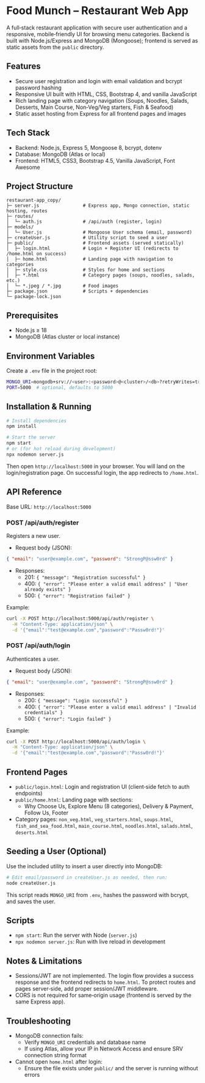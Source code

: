# Food Munch – Restaurant Web App

A full‑stack restaurant application with secure user authentication and a responsive, mobile‑friendly UI for browsing menu categories. Backend is built with Node.js/Express and MongoDB (Mongoose); frontend is served as static assets from the `public` directory.

## Features
- Secure user registration and login with email validation and bcrypt password hashing
- Responsive UI built with HTML, CSS, Bootstrap 4, and vanilla JavaScript
- Rich landing page with category navigation (Soups, Noodles, Salads, Desserts, Main Course, Non‑Veg/Veg starters, Fish & Seafood)
- Static asset hosting from Express for all frontend pages and images

## Tech Stack
- Backend: Node.js, Express 5, Mongoose 8, bcrypt, dotenv
- Database: MongoDB (Atlas or local)
- Frontend: HTML5, CSS3, Bootstrap 4.5, Vanilla JavaScript, Font Awesome

## Project Structure
```text
restaurant-app_copy/
├─ server.js                # Express app, Mongo connection, static hosting, routes
├─ routes/
│  └─ auth.js               # /api/auth (register, login)
├─ models/
│  └─ User.js               # Mongoose User schema (email, password)
├─ createUser.js            # Utility script to seed a user
├─ public/                  # Frontend assets (served statically)
│  ├─ login.html            # Login + Register UI (redirects to /home.html on success)
│  ├─ home.html             # Landing page with navigation to categories
│  ├─ style.css             # Styles for home and sections
│  ├─ *.html                # Category pages (soups, noodles, salads, etc.)
│  └─ *.jpeg / *.jpg        # Food images
├─ package.json             # Scripts + dependencies
└─ package-lock.json
```

## Prerequisites
- Node.js ≥ 18
- MongoDB (Atlas cluster or local instance)

## Environment Variables
Create a `.env` file in the project root:
```bash
MONGO_URI=mongodb+srv://<user>:<password>@<cluster>/<db>?retryWrites=true&w=majority
PORT=5000  # optional, defaults to 5000
```

## Installation & Running
```bash
# Install dependencies
npm install

# Start the server
npm start
# or (for hot reload during development)
npx nodemon server.js
```
Then open `http://localhost:5000` in your browser. You will land on the login/registration page. On successful login, the app redirects to `/home.html`.

## API Reference
Base URL: `http://localhost:5000`

### POST /api/auth/register
Registers a new user.
- Request body (JSON):
```json
{ "email": "user@example.com", "password": "StrongP@ssw0rd" }
```
- Responses:
  - 201: `{ "message": "Registration successful" }`
  - 400: `{ "error": "Please enter a valid email address" | "User already exists" }`
  - 500: `{ "error": "Registration failed" }`

Example:
```bash
curl -X POST http://localhost:5000/api/auth/register \
  -H "Content-Type: application/json" \
  -d '{"email":"test@example.com","password":"Passw0rd!"}'
```

### POST /api/auth/login
Authenticates a user.
- Request body (JSON):
```json
{ "email": "user@example.com", "password": "StrongP@ssw0rd" }
```
- Responses:
  - 200: `{ "message": "Login successful" }`
  - 400: `{ "error": "Please enter a valid email address" | "Invalid credentials" }`
  - 500: `{ "error": "Login failed" }`

Example:
```bash
curl -X POST http://localhost:5000/api/auth/login \
  -H "Content-Type: application/json" \
  -d '{"email":"test@example.com","password":"Passw0rd!"}'
```

## Frontend Pages
- `public/login.html`: Login and registration UI (client‑side fetch to auth endpoints)
- `public/home.html`: Landing page with sections:
  - Why Choose Us, Explore Menu (8 categories), Delivery & Payment, Follow Us, Footer
- Category pages: `non_veg.html`, `veg_starters.html`, `soups.html`, `fish_and_sea_food.html`, `main_course.html`, `noodles.html`, `salads.html`, `deserts.html`

## Seeding a User (Optional)
Use the included utility to insert a user directly into MongoDB:
```bash
# Edit email/password in createUser.js as needed, then run:
node createUser.js
```
This script reads `MONGO_URI` from `.env`, hashes the password with bcrypt, and saves the user.

## Scripts
- `npm start`: Run the server with Node (`server.js`)
- `npx nodemon server.js`: Run with live reload in development

## Notes & Limitations
- Sessions/JWT are not implemented. The login flow provides a success response and the frontend redirects to `home.html`. To protect routes and pages server‑side, add proper session/JWT middleware.
- CORS is not required for same‑origin usage (frontend is served by the same Express app).

## Troubleshooting
- MongoDB connection fails:
  - Verify `MONGO_URI` credentials and database name
  - If using Atlas, allow your IP in Network Access and ensure SRV connection string format
- Cannot open `home.html` after login:
  - Ensure the file exists under `public/` and the server is running without errors



